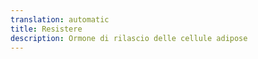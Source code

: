 ```yaml
---
translation: automatic
title: Resistere
description: Ormone di rilascio delle cellule adipose
---
```

